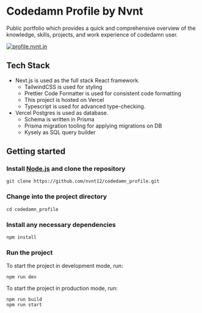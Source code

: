# **Codedamn Profile by Nvnt**

Public portfolio which provides a quick and comprehensive overview of the knowledge, skills, projects, and work experience of codedamn user.

[![profile.nvnt.in](https://img.shields.io/website?color=green&logoColor=white&down_message=down&label=profile.nvnt.in&style=for-the-badge&up_color=green&up_message=up&url=https%3A%2F%2Fnvnt.in)](https://profile.nvnt.in)

## **Tech Stack**

-   Next.js is used as the full stack React framework.
    -   TailwindCSS is used for styling
    -   Prettier Code Formatter is used for consistent code formatting
    -   This project is hosted on Vercel
    -   Typescript is used for advanced type-checking.
-   Vercel Postgres is used as database.
    -   Schema is written in Prisma
    -   Prisma migration tooling for applying migrations on DB
    -   Kysely as SQL query builder

## **Getting started**

### Install [Node.js](https://nodejs.org/en) and clone the repository

```shell
git clone https://github.com/nvnt12/codedamn_profile.git
```

### Change into the project directory

```shell
cd codedamn_profile
```

### Install any necessary dependencies

```shell
npm install
```

### Run the project

To start the project in development mode, run:

```shell
npm run dev
```

To start the project in production mode, run:

```shell
npm run build
npm run start
```
